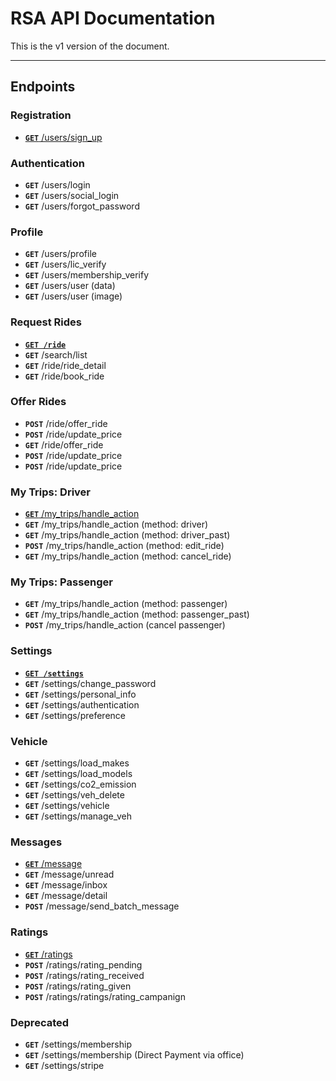 # RSA API Documentation

This is the v1 version of the document.

***

## Endpoints

### Registration
- [**`GET`** /users/sign_up](/users/registration.md)


### Authentication

- **`GET`** /users/login
- **`GET`** /users/social_login
- **`GET`** /users/forgot_password

### Profile
- **`GET`** /users/profile
- **`GET`** /users/lic_verify
- **`GET`** /users/membership_verify
- **`GET`** /users/user (data)
- **`GET`** /users/user (image)

### Request Rides

- **[```GET /ride```](/users/com)**
- **`GET`** /search/list
- **`GET`** /ride/ride_detail
- **`GET`** /ride/book_ride


### Offer Rides

- **`POST`** /ride/offer_ride
- **`POST`** /ride/update_price
- **`GET`** /ride/offer_ride
- **`POST`** /ride/update_price
- **`POST`** /ride/update_price

### My Trips: Driver
- [**`GET`** /my_trips/handle_action](/users/com)
- **`GET`** /my_trips/handle_action (method: driver)
- **`GET`** /my_trips/handle_action (method: driver_past)
- **`POST`** /my_trips/handle_action (method: edit_ride)
- **`GET`** /my_trips/handle_action (method: cancel_ride)


### My Trips: Passenger
- **`GET`** /my_trips/handle_action (method: passenger)
- **`GET`** /my_trips/handle_action (method: passenger_past)
- **`POST`** /my_trips/handle_action (cancel passenger)



### Settings

- **[```GET /settings```](/users/com)**
- **`GET`** /settings/change_password
- **`GET`** /settings/personal_info
- **`GET`** /settings/authentication
- **`GET`** /settings/preference


### Vehicle


- **`GET`** /settings/load_makes
- **`GET`** /settings/load_models
- **`GET`** /settings/co2_emission
- **`GET`** /settings/veh_delete
- **`GET`** /settings/vehicle
- **`GET`** /settings/manage_veh

### Messages

- [**`GET`** /message](/users/com)
- **`GET`** /message/unread
- **`GET`** /message/inbox
- **`GET`** /message/detail
- **`POST`** /message/send_batch_message

### Ratings

- [**`GET`** /ratings](/users/com)
- **`POST`** /ratings/rating_pending
- **`POST`** /ratings/rating_received
- **`POST`** /ratings/rating_given
- **`POST`** /ratings/ratings/rating_campanign


### Deprecated
- **`GET`** /settings/membership
- **`GET`** /settings/membership (Direct Payment via office)
- **`GET`** /settings/stripe